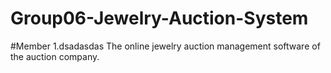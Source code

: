 # Group06-Jewelry-Auction-System
#Member
1.dsadasdas
The online jewelry auction management software of the auction company.
